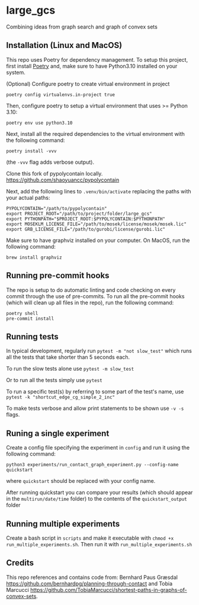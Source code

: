 # large_gcs
Combining ideas from graph search and graph of convex sets

## Installation (Linux and MacOS)
This repo uses Poetry for dependency management. To setup this project, first install [Poetry](https://python-poetry.org/docs/#installation) and, make sure to have Python3.10 installed on your system.

(Optional) Configure poetry to create virtual environment in project
```
poetry config virtualenvs.in-project true
```

Then, configure poetry to setup a virtual environment that uses >= Python 3.10:
```
poetry env use python3.10
```

Next, install all the required dependencies to the virtual environment with the following command:
```
poetry install -vvv
```
(the `-vvv` flag adds verbose output).

Clone this fork of pypolycontain locally.
https://github.com/shaoyuancc/pypolycontain

Next, add the following lines to `.venv/bin/activate` replacing the paths with your actual paths:
```
PYPOLYCONTAIN="/path/to/pypolycontain"
export PROJECT_ROOT="/path/to/project/folder/large_gcs"
export PYTHONPATH="$PROJECT_ROOT:$PYPOLYCONTAIN:$PYTHONPATH"
export MOSEKLM_LICENSE_FILE="/path/to/mosek/license/mosek/mosek.lic"
export GRB_LICENSE_FILE="/path/to/gurobi/license/gurobi.lic"
```

Make sure to have graphviz installed on your computer. On MacOS, run the following command:
```
brew install graphviz
```

## Running pre-commit hooks
The repo is setup to do automatic linting and code checking on every commit through the use of pre-commits. To run all the pre-commit hooks (which will clean up all files in the repo), run the following command:
```
poetry shell
pre-commit install
```

## Running tests

In typical development, regularly run
`pytest -m "not slow_test"`
which runs all the tests that take shorter than 5 seconds each.

To run the slow tests alone use
`pytest -m slow_test`

Or to run all the tests simply use
`pytest`

To run a specific test(s) by referring to some part of the test's name, use
`pytest -k "shortcut_edge_cg_simple_2_inc"`

To make tests verbose and allow print statements to be shown use `-v -s` flags.

## Runing a single experiment

Create a config file specifying the experiment in `config` and run it using the following command:

```
python3 experiments/run_contact_graph_experiment.py --config-name quickstart
```

where `quickstart` should be replaced with your config name.

After running quickstart you can compare your results (which should appear in the `multirun/date/time` folder) to the contents of the `quickstart_output` folder

## Running multiple experiments

Create a bash script in `scripts` and make it executable with `chmod +x run_multiple_experiments.sh`.
Then run it with `run_multiple_experiments.sh`

## Credits
This repo references and contains code from: Bernhard Paus Græsdal https://github.com/bernhardpg/planning-through-contact and Tobia Marcucci https://github.com/TobiaMarcucci/shortest-paths-in-graphs-of-convex-sets.